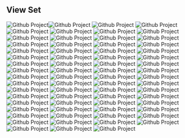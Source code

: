 ## View Set

<img src="512/Alma.png" alt="Github Project"><img src="512/Alpine.png" alt="Github Project"> 
<img src="512/Antix.png" alt="Github Project"> 
<img src="512/Arch.png" alt="Github Project"> 
<img src="512/Bluestar.png" alt="Github Project"> 
<img src="512/Bodhi.png" alt="Github Project"> 
<img src="512/Bunsenlabs.png" alt="Github Project"> 
<img src="512/CentOS.png" alt="Github Project"> 
<img src="512/Clear.png" alt="Github Project"> 
<img src="512/Debian.png" alt="Github Project"> 
<img src="512/Deepin.png" alt="Github Project"> 
<img src="512/Elementary.png" alt="Github Project"> 
<img src="512/Endeavour.png" alt="Github Project"> 
<img src="512/Endless.png" alt="Github Project"> 
<img src="512/Fedora.png" alt="Github Project"> 
<img src="512/Feren.png" alt="Github Project"> 
<img src="512/Garuda.png" alt="Github Project"> 
<img src="512/Gentoo.png" alt="Github Project"> 
<img src="512/Kali.png" alt="Github Project"> 
<img src="512/Kaos.png" alt="Github Project"> 
<img src="512/Knoppix.png" alt="Github Project"> 
<img src="512/Kubuntu.png" alt="Github Project"> 
<img src="512/Linux.png" alt="Github Project"> 
<img src="512/Lite.png" alt="Github Project"> 
<img src="512/Lubuntu.png" alt="Github Project"> 
<img src="512/Mabox.png" alt="Github Project"> 
<img src="512/Mageia.png" alt="Github Project"> 
<img src="512/Mandriva.png" alt="Github Project"> 
<img src="512/Manjaro.png" alt="Github Project"> 
<img src="512/Mint.png" alt="Github Project"> 
<img src="512/MX.png" alt="Github Project"> 
<img src="512/Neon.png" alt="Github Project"> 
<img src="512/Netrunner.png" alt="Github Project"> 
<img src="512/Nixos.png" alt="Github Project"> 
<img src="512/Openmandriva.png" alt="Github Project"> 
<img src="512/Parrot.png" alt="Github Project"> 
<img src="512/PC.png" alt="Github Project"> 
<img src="512/Peppermint.png" alt="Github Project"> 
<img src="512/Phoenix.png" alt="Github Project"> 
<img src="512/Pop.png" alt="Github Project"> 
<img src="512/Puppy.png" alt="Github Project"> 
<img src="512/Q4OS.png" alt="Github Project"> 
<img src="512/Qubes.png" alt="Github Project"> 
<img src="512/Raspios.png" alt="Github Project"> 
<img src="512/ReactOS.png" alt="Github Project"> 
<img src="512/Rebornos.png" alt="Github Project"> 
<img src="512/RedHat.png" alt="Github Project"> 
<img src="512/Rosa.png" alt="Github Project"> 
<img src="512/Septor.png" alt="Github Project"> 
<img src="512/Slackware.png" alt="Github Project"> 
<img src="512/Solus.png" alt="Github Project"> 
<img src="512/Suse.png" alt="Github Project"> 
<img src="512/Tails.png" alt="Github Project"> 
<img src="512/Tinycore.png" alt="Github Project"> 
<img src="512/Ubuntu_Cinnamon.png" alt="Github Project"> 
<img src="512/Ubuntu_Dde.png" alt="Github Project"> 
<img src="512/Ubuntu_Mate.png" alt="Github Project"> 
<img src="512/Ubuntu_Studio.png" alt="Github Project"> 
<img src="512/Ubuntu_Unity.png" alt="Github Project"> 
<img src="512/Ubuntu.png" alt="Github Project"> 
<img src="512/Void.png" alt="Github Project"> 
<img src="512/Windows10.png" alt="Github Project"> 
<img src="512/Windows11.png" alt="Github Project"> 
<img src="512/Windows11_Alt.png" alt="Github Project">
<img src="512/Windows11_Alt2.png" alt="Github Project">
<img src="512/Xubuntu.png" alt="Github Project"> 
<img src="512/Zorin.png" alt="Github Project"> 

